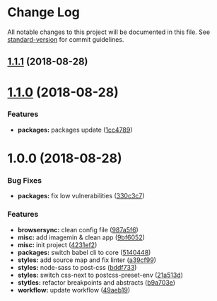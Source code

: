# Change Log

All notable changes to this project will be documented in this file. See [standard-version](https://github.com/conventional-changelog/standard-version) for commit guidelines.

<a name="1.1.1"></a>
## [1.1.1](https://github.com/nothaldir/project-starter-2018/compare/v1.1.0...v1.1.1) (2018-08-28)



<a name="1.1.0"></a>
# [1.1.0](https://github.com/nothaldir/project-starter-2018/compare/v1.0.0...v1.1.0) (2018-08-28)


### Features

* **packages:** packages update ([1cc4789](https://github.com/nothaldir/project-starter-2018/commit/1cc4789))



<a name="1.0.0"></a>
# 1.0.0 (2018-08-28)


### Bug Fixes

* **packages:** fix low vulnerabilities ([330c3c7](https://github.com/nothaldir/project-starter-2018/commit/330c3c7))


### Features

* **browsersync:** clean config file ([987a5f6](https://github.com/nothaldir/project-starter-2018/commit/987a5f6))
* **misc:** add imagemin & clean app ([9bf6052](https://github.com/nothaldir/project-starter-2018/commit/9bf6052))
* **misc:** init project ([4231ef2](https://github.com/nothaldir/project-starter-2018/commit/4231ef2))
* **packages:** switch babel cli to core ([5140448](https://github.com/nothaldir/project-starter-2018/commit/5140448))
* **styles:** add source map and fix linter ([a39cf99](https://github.com/nothaldir/project-starter-2018/commit/a39cf99))
* **styles:** node-sass to post-css ([bddf733](https://github.com/nothaldir/project-starter-2018/commit/bddf733))
* **styles:** switch css-next to postcss-preset-env ([21a513d](https://github.com/nothaldir/project-starter-2018/commit/21a513d))
* **stytles:** refactor breakpoints and abstracts ([b9a703e](https://github.com/nothaldir/project-starter-2018/commit/b9a703e))
* **workflow:** update workflow ([49aeb19](https://github.com/nothaldir/project-starter-2018/commit/49aeb19))
